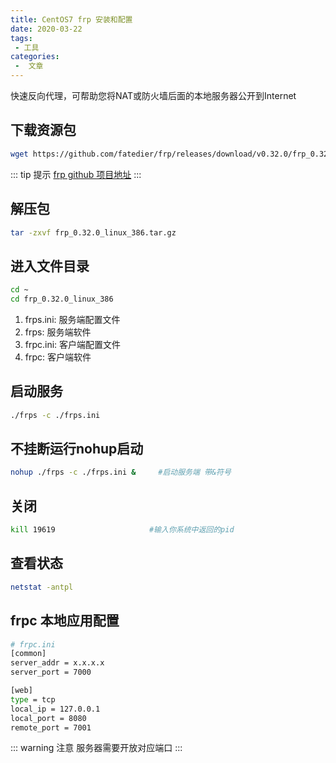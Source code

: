 ```yaml
---
title: CentOS7 frp 安装和配置
date: 2020-03-22
tags:
 - 工具
categories:
 -  文章
---
```


快速反向代理，可帮助您将NAT或防火墙后面的本地服务器公开到Internet

## 下载资源包
```sh
wget https://github.com/fatedier/frp/releases/download/v0.32.0/frp_0.32.0_linux_386.tar.gz
```
::: tip 提示
[frp github 项目地址](https://github.com/fatedier/frp)
:::
## 解压包
```sh
tar -zxvf frp_0.32.0_linux_386.tar.gz
```
## 进入文件目录
```sh
cd ~
cd frp_0.32.0_linux_386
```
1. frps.ini: 服务端配置文件
2. frps: 服务端软件
3. frpc.ini: 客户端配置文件
4. frpc: 客户端软件

## 启动服务
```sh
./frps -c ./frps.ini
```
## 不挂断运行nohup启动
```sh
nohup ./frps -c ./frps.ini &     #启动服务端 带&符号
```
## 关闭
```sh
kill 19619                     #输入你系统中返回的pid
```
## 查看状态
```sh
netstat -antpl 
```

## frpc 本地应用配置
```sh
# frpc.ini
[common]
server_addr = x.x.x.x
server_port = 7000

[web]
type = tcp
local_ip = 127.0.0.1
local_port = 8080
remote_port = 7001
```
::: warning 注意
服务器需要开放对应端口
:::

